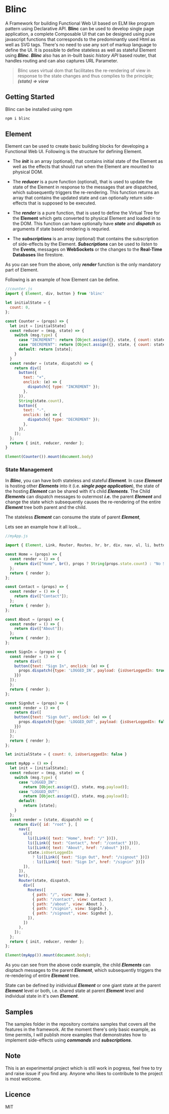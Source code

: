 # Blinc

A Framework for building Functional Web UI based on ELM like program pattern using Declarative API. **Blinc** can be used to develop single page application, a complete Composable UI that can be designed using pure javascript functions that corresponds to the predominantly used Html as well as SVG tags. There's no need to use any sort of markup language to define the UI. It is possible to define stateless as well as stateful Element using ***Blinc***. ***Blinc*** also has an in-built basic *history API* based router, that handles routing and can also captures URL Parameter. 

> Blinc uses virtual dom that facilitates the re-rendering of view in response to the state changes and thus complies to the principle; ***(state) => view*** 

## Getting Started

Blinc can be installed using npm

```sh
npm i blinc
```

## Element

Element can be used to create basic building blocks for developing a Functional Web UI. Following is the structure for defining Element.

- The ***init*** is an array (optional), that contains initial state of the Element as well as the effects that should run when the Element are mounted to physical DOM. 

- The ***reducer*** is a pure function (optional), that is used to update the state of the Element in response to the messages that are dispatched, which subsequently triggers the re-rendering. This function returns an array that contains the updated state and can optionally return side-effects that is supposed to be executed.

- The ***render*** is a pure function, that is used to define the Virtual Tree for the **Element** which gets converted to physical Element and loaded in to the DOM. This function can have optionally have ***state*** and ***dispatch*** as arguments if state based rendering is requried. 

- The ***subscriptions*** is an array (optional) that contains the subscription of side-effects by the Element. ***Subscriptions*** can be used to *listen* to the **Events**, messages on **WebSockets** or the changes to the **Real-Time Databases** like firestore.

As you can see from the above, only ***render*** function is the only mandatory part of Element.

Following is an example of how Element can be define.

```javascript
//counter.js
import { Element, div, button } from 'blinc'

let initialState = {
  count: 0,
};

const Counter = (props) => {
  let init = [initialState]
  const reducer = (msg, state) => {
    switch (msg.type) {
      case "INCREMENT": return [Object.assign({}, state, { count: state.count + 1 })];
      case "DECREMENT": return [Object.assign({}, state, { count: state.count - 1 })];
      default: return [state];
    }
  }
  const render = (state, dispatch) => {
    return div([
      button({
        text: "+",
        onclick: (e) => {
          dispatch({ type: "INCREMENT" });
        },
      }),
      String(state.count),
      button({
        text: "-",
        onclick: (e) => {
          dispatch({ type: "DECREMENT" });
        },
      }),
    ]);
  };
  return { init, reducer, render };
}

Element(Counter()).mount(document.body)

```

### State Management

In ***Blinc***, you can have both stateless and stateful ***Element***. In case ***Element*** is hosting other ***Elements*** into it (i.e. ***single page application***), the state of the hosting ***Element*** can be shared with it's child ***Elements***. The Child ***Elements*** can dispatch messages to outermost ***i.e.*** the parent ***Element*** and change the state which subsequently causes the re-rendering of the entire ***Element*** tree both parent and the child.

The stateless ***Element*** can consume the state of parent ***Element***, 

Lets see an example how it all look...

```javascript
//myApp.js

import { Element, Link, Router, Routes, hr, br, div, nav, ul, li, button } from "blinc";

const Home = (props) => {
  const render = () => {
    return div(["Home", br(), props ? String(props.state.count) : "No State"]);
  };
  return { render };
};

const Contact = (props) => {
  const render = () => {
    return div(["Contact"]);
  };
  return { render };
};

const About = (props) => {
  const render = () => {
    return div(["About"]);
  };
  return { render };
};

const SignIn = (props) => {
  const render = () => {
    return div([
    button({text: "Sign In", onclick: (e) => {
      props.dispatch({type: 'LOGGED_IN', payload: {isUserLoggedIn: true}})
    }})
  ]);
  };
  return { render };
};

const SignOut = (props) => {
  const render = () => {
    return div([
    button({text: "Sign Out", onclick: (e) => {
      props.dispatch({type: 'LOGGED_OUT', payload: {isUserLoggedIn: false}})
    }})
  ]);
  };
  return { render };
};

let initialState = { count: 0, isUserLoggedIn: false }

const myApp = () => {
  let init = [initialState];
  const reducer = (msg, state) => {
    switch (msg.type) {
      case "LOGGED_IN":
        return [Object.assign({}, state, msg.payload)];
      case "LOGGED_OUT":
        return [Object.assign({}, state, msg.payload)];
      default:
        return [state];
    }
  };
  const render = (state, dispatch) => {
    return div({ id: "root" }, [
      nav([
        ul([
          li([Link({ text: "Home", href: "/" })]),
          li([Link({ text: "Contact", href: "/contact" })]),
          li([Link({ text: "About", href: "/about" })]),
          state.isUserLoggedIn
            ? li([Link({ text: "Sign Out", href: "/signout" })])
            : li([Link({ text: "Sign In", href: "/signin" })])
        ]),
      ]),
      hr(),
      Router(state, dispatch,
        div([
          Routes([
            { path: "/", view: Home },
            { path: "/contact", view: Contact },
            { path: "/about", view: About },
            { path: "/signin", view: SignIn },
            { path: "/signout", view: SignOut },
          ]),
        ])
      ),
    ]);
  };
  return { init, reducer, render };
};

Element(myApp()).mount(document.body);

```

As you can see from the above code example, the child ***Elements*** can disptach messages to the parent ***Element***, which subsequently triggers the re-rendering of entire ***Element*** tree. 

State can be defined by inidividual ***Element*** or one giant state at the parent ***Element*** level or both, i.e. shared state at parent ***Element*** level and individual state in it's own ***Element***.


## Samples

The samples folder in the repository contains samples that covers all the features in the framework. At the moment there's only basic example, as time permits, I will publish more examples that demonstrates how to implement side-effects using ***commands*** and ***subscriptions***.

## Note

This is an experimental project which is still work in pogress, feel free to try and raise issue if you find any. Anyone who likes to contribute to the project is most welcome.

## Licence

MIT